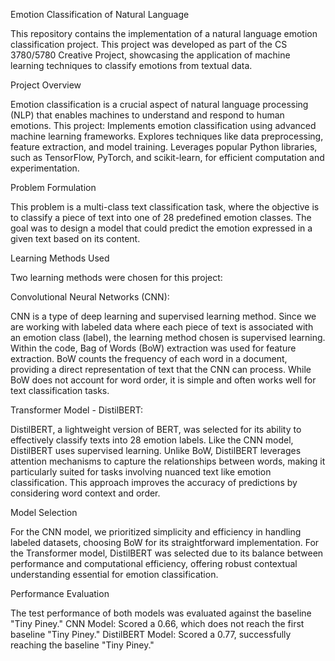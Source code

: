 Emotion Classification of Natural Language

This repository contains the implementation of a natural language emotion classification project. This project was developed as part of the CS 3780/5780 Creative Project, showcasing the application of machine learning techniques to classify emotions from textual data.

Project Overview

Emotion classification is a crucial aspect of natural language processing (NLP) that enables machines to understand and respond to human emotions. This project:
Implements emotion classification using advanced machine learning frameworks.
Explores techniques like data preprocessing, feature extraction, and model training.
Leverages popular Python libraries, such as TensorFlow, PyTorch, and scikit-learn, for efficient computation and experimentation.

Problem Formulation

This problem is a multi-class text classification task, where the objective is to classify a piece of text into one of 28 predefined emotion classes. The goal was to design a model that could predict the emotion expressed in a given text based on its content.

Learning Methods Used

Two learning methods were chosen for this project:

Convolutional Neural Networks (CNN):

CNN is a type of deep learning and supervised learning method. Since we are working with labeled data where each piece of text is associated with an emotion class (label), the learning method chosen is supervised learning.
Within the code, Bag of Words (BoW) extraction was used for feature extraction. BoW counts the frequency of each word in a document, providing a direct representation of text that the CNN can process. While BoW does not account for word order, it is simple and often works well for text classification tasks.

Transformer Model - DistilBERT:

DistilBERT, a lightweight version of BERT, was selected for its ability to effectively classify texts into 28 emotion labels. Like the CNN model, DistilBERT uses supervised learning.
Unlike BoW, DistilBERT leverages attention mechanisms to capture the relationships between words, making it particularly suited for tasks involving nuanced text like emotion classification. This approach improves the accuracy of predictions by considering word context and order.

Model Selection

For the CNN model, we prioritized simplicity and efficiency in handling labeled datasets, choosing BoW for its straightforward implementation.
For the Transformer model, DistilBERT was selected due to its balance between performance and computational efficiency, offering robust contextual understanding essential for emotion classification.

Performance Evaluation

The test performance of both models was evaluated against the baseline "Tiny Piney."
CNN Model: Scored a 0.66, which does not reach the first baseline "Tiny Piney."
DistilBERT Model: Scored a 0.77, successfully reaching the baseline "Tiny Piney."
